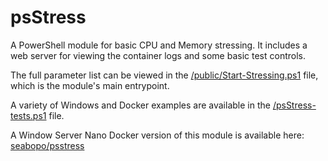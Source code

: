 # psStress
A PowerShell module for basic CPU and Memory stressing. It includes a web server for viewing the container logs
and some basic test controls.

The full parameter list can be viewed in the 
[/public/Start-Stressing.ps1](https://github.com/seabopo/psStress/blob/main/public/Start-Stressing.ps1) 
file, which is the module's main entrypoint.

A variety of Windows and Docker examples are available in the 
[/psStress-tests.ps1](https://github.com/seabopo/psStress/blob/main/psStress-tests.ps1) file.

A Window Server Nano Docker version of this module is available here: 
[seabopo/psstress](https://hub.docker.com/repository/docker/seabopo/psstress/general)


